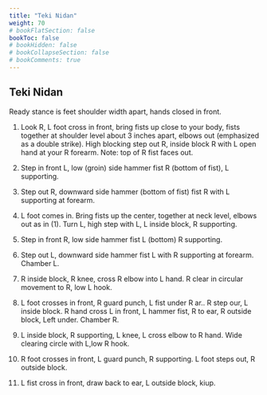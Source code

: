 ```yaml
---
title: "Teki Nidan"
weight: 70
# bookFlatSection: false
bookToc: false
# bookHidden: false
# bookCollapseSection: false
# bookComments: true
---
```

## Teki Nidan
Ready stance is feet shoulder width apart, hands closed in front.

1.  Look R, L foot cross in front, bring fists up close to 
your body, fists together at shoulder level about 3 inches 
apart, elbows out (emphasized as a double strike). High 
blocking step out R, inside block R with L open hand at your R forearm. 
Note: top of R fist faces out.

2. Step in front L, low (groin) side hammer fist R (bottom 
of fist), L supporting.

3. Step out R, downward side hammer (bottom of fist) fist R with L 
supporting at forearm.

4. L foot comes in. Bring fists up the center, together at 
neck level, elbows out as in (1).  Turn L, high step with L, L inside block,
R supporting. 

5. Step in front R, low side hammer fist L (bottom) 
R supporting. 

6. Step out L, downward side hammer fist L with R supporting at forearm.
Chamber L. 

7. R inside block, R knee, cross R elbow into L hand. 
R clear in circular movement to R, low L hook.

8. L foot crosses in front, R guard punch, L fist under R ar..
R step our, L inside block. R hand cross L in front, L hammer fist, R to ear,
R outside block, Left under. Chamber R.

9. L inside block, R supporting, L knee, L cross elbow to R hand. 
Wide clearing circle with L,low R hook. 

10. R foot crosses in front, L guard punch, R supporting. L foot steps out, R outside block.
  
11. L fist cross in front, draw back to ear, L outside block, kiup. 

